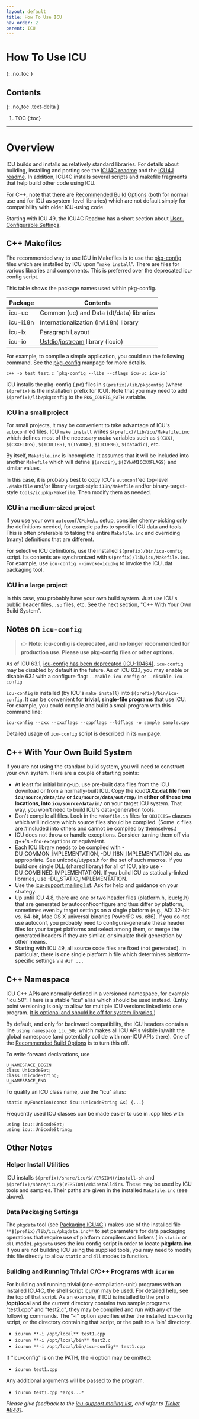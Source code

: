 ```yaml
---
layout: default
title: How To Use ICU
nav_order: 2
parent: ICU
---
```

<!--
© 2020 and later: Unicode, Inc. and others.
License & terms of use: http://www.unicode.org/copyright.html
-->

# How To Use ICU
{: .no_toc }

## Contents
{: .no_toc .text-delta }

1. TOC
{:toc}

---

# Overview

ICU builds and installs as relatively standard libraries. For details about
building, installing and porting see the [ICU4C
readme](../icu4c/) and the
[ICU4J readme](../icu4j/).
In addition, ICU4C installs several scripts and makefile fragments that help
build other code using ICU.

For C++, note that there are [Recommended Build
Options](../icu4c/build#recommended-build-options)
(both for normal use and for ICU as system-level libraries) which are not
default simply for compatibility with older ICU-using code.

Starting with ICU 49, the ICU4C Readme has a short section about
[User-Configurable
Settings](../icu4c/build#user-configurable-settings).

## C++ Makefiles

The recommended way to use ICU in Makefiles is to use the
[pkg-config](http://pkg-config.freedesktop.org/) files which are installed by
ICU upon "`make install`". There are files for various libraries and components.
This is preferred over the deprecated icu-config script.

This table shows the package names used within pkg-config.

|**Package**|**Contents**|
|------|--------------------|
|icu-uc|Common (uc) and Data (dt/data) libraries|
|icu-i18n|Internationalization (in/i18n) library|icu-le [Layout Engine](../layoutengine/index.md)|
|icu-lx|Paragraph Layout|
|icu-io|[Ustdio](io/ustdio.md)/[iostream](io/ustream.md) library (icuio)

For example, to compile a simple application, you could run the following
command. See the [pkg-config](http://pkg-config.freedesktop.org/) manpage for
more details.

    c++ -o test test.c `pkg-config --libs --cflags icu-uc icu-io`

ICU installs the pkg-config (.pc) files in `$(prefix)/lib/pkgconfig` (where
`$(prefix)` is the installation prefix for ICU). Note that you may need to add
`$(prefix)/lib/pkgconfig` to the `PKG_CONFIG_PATH` variable.

### ICU in a small project

For small projects, it may be convenient to take advantage of
ICU's `autoconf`'ed files. ICU `make install` writes
`$(prefix)/lib/icu/Makefile.inc` which defines most of the necessary *make*
variables such as `$(CXX)`, `$(CXXFLAGS)`, `$(ICULIBS)`, `$(INVOKE)`, `$(ICUPKG)`,
`$(datadir)`, etc.

By itself, `Makefile.inc` is incomplete. It assumes that it will be included into another
`Makefile` which will define `$(srcdir)`, `$(DYNAMICCXXFLAGS)` and similar values.

In this case, it is probably best to copy ICU's
`autoconf`'ed top-level `./Makefile` and/or library-target-style `i18n/Makefile` and/or
binary-target-style `tools/icupkg/Makefile`. Then modify them as needed.

### ICU in a medium-sized project

If you use your own `autoconf`/`CMake`/... setup, consider cherry-picking only the
definitions needed, for example paths to specific ICU data and tools.
This is often preferable to taking the entire `Makefile.inc` and
overriding (many) definitions that are different.

For selective ICU definitions, use the installed
`$(prefix)/bin/icu-config` script.
Its contents are synchronized with `$(prefix)/lib/icu/Makefile.inc`.
For example, use `icu-config --invoke=icupkg` to invoke the ICU .dat packaging tool.

### ICU in a large project

In this case, you probably have your own build system. Just use ICU's public header
files, `.so` files, etc. See the next section, "C++ With Your Own Build System".

## Notes on `icu-config`

> :point_right: **Note**: **icu-config is deprecated, and no longer recommended for
> production use. Please use pkg-config files or other options.**

As of ICU 63.1, [icu-config has been deprecated
(ICU-10464)](https://unicode-org.atlassian.net/browse/ICU-10464).
`icu-config` may be disabled by default in the future.
As of ICU 63.1, you may enable or disable 63.1 with a configure flag:
`--enable-icu-config` or `--disable-icu-config`

`icu-config` is installed (by ICU's `make install`) into `$(prefix)/bin/icu-config`.
It can be convenient for **trivial, single-file programs** that use ICU. For
example, you could compile and build a small program with this command line:

    icu-config --cxx --cxxflags --cppflags --ldflags -o sample sample.cpp

Detailed usage of `icu-config` script is described in its `man` page.

## C++ With Your Own Build System

If you are not using the standard build system, you will need to construct your
own system. Here are a couple of starting points:

*   At least for initial bring-up, use pre-built data files from the ICU
    download or from a normally-built ICU. Copy the icudt***XXx*.dat file from
    `icu/source/data/in/` or `icu/source/data/out/tmp/` in either of these two
    locations, into `icu/source/data/in/`** on your target ICU system. That way,
    you won't need to build ICU's data-generation tools.
*   Don't compile all files. Look in the `Makefile.in` files for `OBJECTS=`
    clauses which will indicate which source files should be compiled. (Some .c
    files are #included into others and cannot be compiled by themselves.)
*   ICU does not throw or handle exceptions. Consider turning them off via g++'s
    `-fno-exceptions` or equivalent.
*   Each ICU library needs to be compiled with -DU_COMMON_IMPLEMENTATION,
    -DU_I18N_IMPLEMENTATION etc. as appropriate. See unicode/utypes.h for the
    set of such macros. If you build one single DLL (shared library) for all of
    ICU, also use -DU_COMBINED_IMPLEMENTATION. If you build ICU as
    statically-linked libraries, use -DU_STATIC_IMPLEMENTATION.
*   Use the [icu-support mailing list](https://icu.unicode.org/contacts).
    Ask for help and guidance on your strategy.
*   Up until ICU 4.8, there are one or two header files (platform.h, icucfg.h)
    that are generated by autoconf/configure and thus differ by platform,
    sometimes even by target settings on a single platform (e.g., AIX 32-bit vs.
    64-bit, Mac OS X universal binaries PowerPC vs. x86). If you do not use
    autoconf, you probably need to configure-generate these header files for
    your target platforms and select among them, or merge the generated headers
    if they are similar, or simulate their generation by other means.
*   Starting with ICU 49, all source code files are fixed (not generated). In
    particular, there is one single platform.h file which determines
    platform-specific settings via `#if ...`

## C++ Namespace

ICU C++ APIs are normally defined in a versioned namespace, for example
"icu_50". There is a stable "icu" alias which should be used instead. (Entry
point versioning is only to allow for multiple ICU versions linked into one
program. [It is optional and should be off for system
libraries.](../icu4c/build#recommended-build-options))

By default, and only for backward compatibility, the ICU headers contain a line
`using namespace icu_50;` which makes all ICU APIs visible in/with the global
namespace (and potentially collide with non-ICU APIs there). One of the
[Recommended Build
Options](../icu4c/build#recommended-build-options)
is to turn this off.

To write forward declarations, use

    U_NAMESPACE_BEGIN
    class UnicodeSet;
    class UnicodeString;
    U_NAMESPACE_END

To qualify an ICU class name, use the "icu" alias:

    static myFunction(const icu::UnicodeString &s) {...}

Frequently used ICU classes can be made easier to use in .cpp files with

    using icu::UnicodeSet;
    using icu::UnicodeString;

## Other Notes

### Helper Install Utilities

ICU installs `$(prefix)/share/icu/$(VERSION)/install-sh` and
`$(prefix)/share/icu/$(VERSION)/mkinstalldirs`. These may be used by ICU tools and
samples. Their paths are given in the installed `Makefile.inc` (see above).

### Data Packaging Settings

The `pkgdata` tool (see [Packaging ICU4C](../icu4c/packaging/index.md) ) makes use of the
installed file `**$(prefix)/lib/icu/pkgdata.inc**` to set parameters for data
packaging operations that require use of platform compilers and linkers ( in
`static` or `dll` mode). `pkgdata` uses the icu-config script in order to locate
**pkgdata.inc**. If you are not building ICU using the supplied tools, you may
need to modify this file directly to allow `static` and `dll` modes to function.

### Building and Running Trivial C/C++ Programs with `icurun`

For building and running trivial (one-compilation-unit) programs with an
installed ICU4C, the shell script
[icurun](https://github.com/unicode-org/icu/blob/main/tools/scripts/icurun)
may be used. For detailed help, see the top of that script.
As an example, if ICU is installed to the prefix **/opt/local** and the current
directory contains two sample programs "test1.cpp" and "test2.c", they may be
compiled and run with any of the following commands. The "-i" option specifies
either the installed icu-config script, or the directory containing that script,
or the path to a 'bin' directory.

*   `icurun **-i /opt/local** test1.cpp`
*   `icurun **-i /opt/local/bin** test2.c`
*   `icurun **-i /opt/local/bin/icu-config** test1.cpp`

If "icu-config" is on the PATH, the -i option may be omitted:

*   `icurun test1.cpp`

Any additional arguments will be passed to the program.

*   `icurun test1.cpp *args...*`

*Please give feedback to the [icu-support mailing list](https://icu.unicode.org/contacts),
and refer to [Ticket #8481](https://unicode-org.atlassian.net/browse/ICU-8481).*
